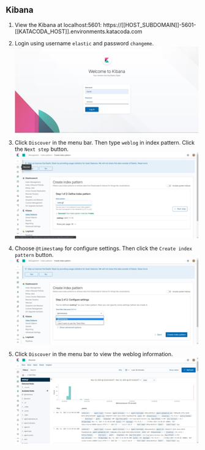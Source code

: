 ## Kibana

1.  View the Kibana at localhost:5601:
    https://[[HOST_SUBDOMAIN]]-5601-[[KATACODA_HOST]].environments.katacoda.com

2.  Login using username `elastic` and password `changeme`.
    ![Katacoda Logo](./assets/step4/kibana-01.jpg)

3.  Click `Discover` in the menu bar. Then type `weblog` in index pattern. Click the `Next step` button.
    ![Katacoda Logo](./assets/step4/kibana-02.jpg)

4.  Choose `@timestamp` for configure settings. Then click the `Create index pattern` button.
    ![Katacoda Logo](./assets/step4/kibana-03.jpg)

5.  Click `Discover` in the menu bar to view the weblog information.
    ![Katacoda Logo](./assets/step4/kibana-04.jpg)